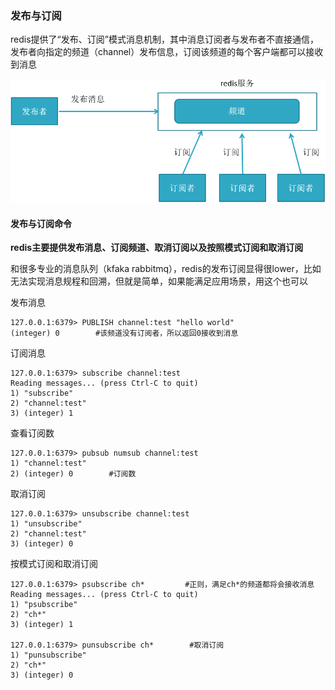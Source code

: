 ### 发布与订阅

redis提供了“发布、订阅”模式消息机制，其中消息订阅者与发布者不直接通信，发布者向指定的频道（channel）发布信息，订阅该频道的每个客户端都可以接收到消息

![](/assets/fjkf992122.png)

#### 发布与订阅命令

**redis主要提供发布消息、订阅频道、取消订阅以及按照模式订阅和取消订阅**

和很多专业的消息队列（kfaka rabbitmq），redis的发布订阅显得很lower，比如无法实现消息规程和回溯，但就是简单，如果能满足应用场景，用这个也可以

发布消息

```
127.0.0.1:6379> PUBLISH channel:test "hello world"
(integer) 0        #该频道没有订阅者，所以返回0接收到消息
```

订阅消息

```
127.0.0.1:6379> subscribe channel:test
Reading messages... (press Ctrl-C to quit)
1) "subscribe"
2) "channel:test"
3) (integer) 1
```

查看订阅数

```
127.0.0.1:6379> pubsub numsub channel:test
1) "channel:test"
2) (integer) 0        #订阅数
```

取消订阅

```
127.0.0.1:6379> unsubscribe channel:test
1) "unsubscribe"
2) "channel:test"
3) (integer) 0
```

按模式订阅和取消订阅

```
127.0.0.1:6379> psubscribe ch*         #正则，满足ch*的频道都将会接收消息
Reading messages... (press Ctrl-C to quit)
1) "psubscribe"
2) "ch*"
3) (integer) 1

127.0.0.1:6379> punsubscribe ch*        #取消订阅
1) "punsubscribe"
2) "ch*"
3) (integer) 0

```



